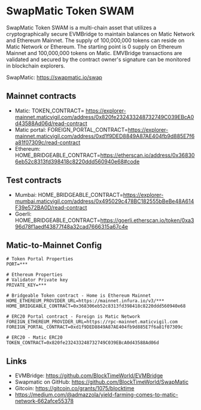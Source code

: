 # SwapMatic Token SWAM

SwapMatic Token SWAM is a multi-chain asset that utilizes a cryptographically secure EVMBridge to maintain balances on Matic Network and Ethereum Mainnet. The supply of 100,000,000 tokens can reside on Matic Network or Ethereum. The starting point is 0 supply on Ethereum Mainnet and 100,000,000 tokens on Matic. EMVBridge transactions are validated and secured by the contract owner's signature can be monitored in blockchain explorers.

SwapMatic: https://swapmatic.io/swap

## Mainnet contracts
- Matic: TOKEN_CONTRACT= https://explorer-mainnet.maticvigil.com/address/0x820fe232433248732749C039EBcA0d43588Ad06d/read-contract
- Matic portal: FOREIGN_PORTAL_CONTRACT=https://explorer-mainnet.maticvigil.com/address/0xd1f9DED8849A87AE404fb9d885E7f6a81f07309c/read-contract
- Ethereum: HOME_BRIDGEABLE_CONTRACT=https://etherscan.io/address/0x368306eb52c8313fd398418c8220ddd560940e68#code

## Test contracts
- Mumbai: HOME_BRIDGEABLE_CONTRACT=https://explorer-mumbai.maticvigil.com/address/0x495029c478BC182555bBeBe48A614F39e572BA0D/read-contract
- Goerli: HOME_BRIDGEABLE_CONTRACT=https://goerli.etherscan.io/token/0xa396d78f1aedf43877f48a32cad7666315a67c4e

## Matic-to-Mainnet Config

```
# Token Portal Properties
PORT=***

# Ethereum Properties
# Validator Private key
PRIVATE_KEY=***

# Bridgeable Token contract - Home is Ethereum Mainnet
HOME_ETHEREUM_PROVIDER_URL=https://mainnet.infura.io/v3/***
HOME_BRIDGEABLE_CONTRACT=0x368306eb52c8313fd398418c8220ddd560940e68

# ERC20 Portal contract - Foreign is Matic Network
FOREIGN_ETHEREUM_PROVIDER_URL=https://rpc-mainnet.maticvigil.com
FOREIGN_PORTAL_CONTRACT=0xd1f9DED8849A87AE404fb9d885E7f6a81f07309c

# ERC20 - Matic ERC20
TOKEN_CONTRACT=0x820fe232433248732749C039EBcA0d43588Ad06d
```

## Links
- EVMBridge: https://github.com/BlockTimeWorld/EVMBridge
- Swapmatic on GitHub: https://github.com/BlockTimeWorld/SwapMatic
- Gitcoin: https://gitcoin.co/grants/1075/blocktime
- https://medium.com/@admazzola/yield-farming-comes-to-matic-network-662afce55378
